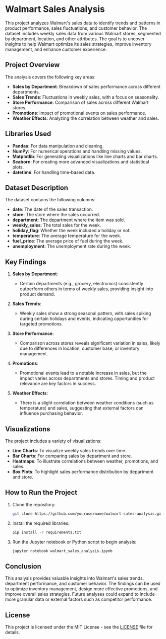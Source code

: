 # Walmart Sales Analysis

This project analyzes Walmart's sales data to identify trends and patterns in product performance, sales fluctuations, and customer behavior. The dataset includes weekly sales data from various Walmart stores, segmented by department, location, and other attributes. The goal is to uncover insights to help Walmart optimize its sales strategies, improve inventory management, and enhance customer experience.

## Project Overview

The analysis covers the following key areas:
- **Sales by Department**: Breakdown of sales performance across different departments.
- **Sales Trends**: Fluctuations in weekly sales, with a focus on seasonality.
- **Store Performance**: Comparison of sales across different Walmart stores.
- **Promotions**: Impact of promotional events on sales performance.
- **Weather Effects**: Analyzing the correlation between weather and sales.

## Libraries Used
- **Pandas**: For data manipulation and cleaning.
- **NumPy**: For numerical operations and handling missing values.
- **Matplotlib**: For generating visualizations like line charts and bar charts.
- **Seaborn**: For creating more advanced visualizations and statistical plots.
- **datetime**: For handling time-based data.

## Dataset Description

The dataset contains the following columns:
- **date**: The date of the sales transaction.
- **store**: The store where the sales occurred.
- **department**: The department where the item was sold.
- **weekly_sales**: The total sales for the week.
- **holiday_flag**: Whether the week included a holiday or not.
- **temperature**: The average temperature for the week.
- **fuel_price**: The average price of fuel during the week.
- **unemployment**: The unemployment rate during the week.

## Key Findings

1. **Sales by Department**:
   - Certain departments (e.g., grocery, electronics) consistently outperform others in terms of weekly sales, providing insight into product demand.

2. **Sales Trends**:
   - Weekly sales show a strong seasonal pattern, with sales spiking during certain holidays and events, indicating opportunities for targeted promotions.

3. **Store Performance**:
   - Comparison across stores reveals significant variation in sales, likely due to differences in location, customer base, or inventory management.

4. **Promotions**:
   - Promotional events lead to a notable increase in sales, but the impact varies across departments and stores. Timing and product relevance are key factors in success.

5. **Weather Effects**:
   - There is a slight correlation between weather conditions (such as temperature) and sales, suggesting that external factors can influence purchasing behavior.

## Visualizations

The project includes a variety of visualizations:
- **Line Charts**: To visualize weekly sales trends over time.
- **Bar Charts**: For comparing sales by department and store.
- **Heatmaps**: To illustrate correlations between weather, promotions, and sales.
- **Box Plots**: To highlight sales performance distribution by department and store.

## How to Run the Project

1. Clone the repository:
    ```bash
    git clone https://github.com/yourusername/walmart-sales-analysis.git
    ```

2. Install the required libraries:
    ```bash
    pip install -r requirements.txt
    ```

3. Run the Jupyter notebook or Python script to begin analysis:
    ```bash
    jupyter notebook walmart_sales_analysis.ipynb
    ```

## Conclusion

This analysis provides valuable insights into Walmart's sales trends, department performance, and customer behavior. The findings can be used to optimize inventory management, design more effective promotions, and improve overall sales strategies. Future analyses could expand to include more granular data or external factors such as competitor performance.

## License

This project is licensed under the MIT License - see the [LICENSE](LICENSE) file for details.
